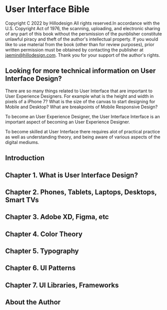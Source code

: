 # User Interface Bible

Copyright C 2022 by Hillodesign All rights reserved.In accordance with the U.S. Copyright Act of 1976, the scanning, uploading, and electronic sharing of any part of this book without the persmission of the punblisher constitute unlawful piracy and theft of the author's intellectual property. If you would like to use material from the book (other than for review purposes), prior written permission must be obtained by contacting the publisher at jaemin@hillodesign.com. Thank you for your support of the author's rights.

## Looking for more technical information on User Interface Design?

There are so many things related to User Interface that are important to User Experience Designers. For example what is the height and width in pixels of a iPhone 7? What is the size of the canvas to start designing for Mobile and Desktop? What are breakpoints of Mobile Responsive Design?

To become an User Experience Designer, the User Interface Interface is an important aspect of becoming an User Experience Designer.

To become skilled at User Interface there requires alot of practical practice as well as understanding theory, and being aware of various aspects of the digital mediums.

## Introduction
## Chapter 1. What is User Interface Design?
## Chapter 2. Phones, Tablets, Laptops, Desktops, Smart TVs
## Chapter 3. Adobe XD, Figma, etc
## Chapter 4. Color Theory
## Chapter 5. Typography
## Chapter 6. UI Patterns
## Chapter 7. UI Libraries, Frameworks
## About the Author